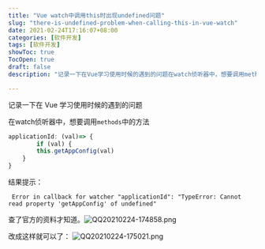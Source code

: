 ```yaml
---
title: "Vue watch中调用this时出现undefined问题"
slug: "there-is-undefined-problem-when-calling-this-in-vue-watch"
date: 2021-02-24T17:16:07+08:00
categories: [软件开发]
tags: [软件开发]
showToc: true
TocOpen: true
draft: false
description: "记录一下在Vue学习使用时候的遇到的问题在watch侦听器中，想要调用methods中的方法applicationId:(val)"

---
```

                
记录一下在 Vue 学习使用时候的遇到的问题

在watch侦听器中，想要调用`methods`中的方法

```JavaScript
applicationId: (val)=> {
        if (val) {
	    this.getAppConfig(val)
	}
}
```
结果提示：
```
 Error in callback for watcher "applicationId": "TypeError: Cannot read property 'getAppConfig' of undefined"
```

查了官方的资料才知道。![QQ20210224-174858.png][1]

改成这样就可以了：
![QQ20210224-175021.png][2]


  [1]: https://static.apkdv.com/usr/uploads/2021/02/2318724518.png#mirages-width=723&mirages-height=167&mirages-cdn-type=2
  [2]: https://static.apkdv.com/usr/uploads/2021/02/1581197567.png#mirages-width=370&mirages-height=169&mirages-cdn-type=2